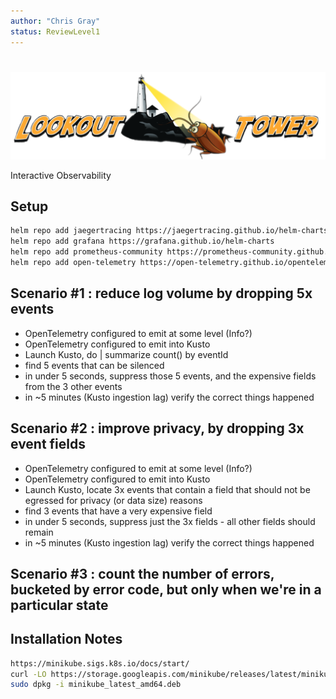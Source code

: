 ```yaml
---
author: "Chris Gray"
status: ReviewLevel1
---
```


#

![image](../orig_media/LookoutTower.logo.png)

Interactive Observability

## Setup

```bash
helm repo add jaegertracing https://jaegertracing.github.io/helm-charts
helm repo add grafana https://grafana.github.io/helm-charts
helm repo add prometheus-community https://prometheus-community.github.io/helm-charts
helm repo add open-telemetry https://open-telemetry.github.io/opentelemetry-helm-charts
```

## Scenario #1 : reduce log volume by dropping 5x events

* OpenTelemetry configured to emit at some level (Info?)
* OpenTelemetry configured to emit into Kusto
* Launch Kusto, do | summarize count() by eventId
* find 5 events that can be silenced
* in under 5 seconds, suppress those 5 events, and the expensive fields from the 3 other events
* in ~5 minutes (Kusto ingestion lag) verify the correct things happened

## Scenario #2 : improve privacy, by dropping 3x event fields

* OpenTelemetry configured to emit at some level (Info?)
* OpenTelemetry configured to emit into Kusto
* Launch Kusto, locate 3x events that contain a field that should not be egressed for privacy (or data size) reasons
* find 3 events that have a very expensive field
* in under 5 seconds, suppress just the 3x fields - all other fields should remain
* in ~5 minutes (Kusto ingestion lag) verify the correct things happened

## Scenario #3 : count the number of errors, bucketed by error code, but only when we're in a particular state

## Installation Notes

```bash
https://minikube.sigs.k8s.io/docs/start/
curl -LO https://storage.googleapis.com/minikube/releases/latest/minikube_latest_amd64.deb
sudo dpkg -i minikube_latest_amd64.deb
```
